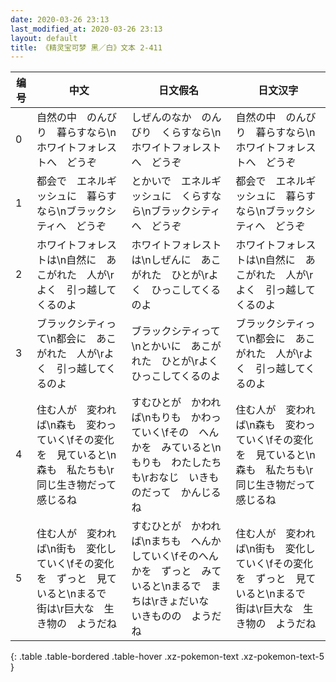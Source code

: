 ```yaml
---
date: 2020-03-26 23:13
last_modified_at: 2020-03-26 23:13
layout: default
title: 《精灵宝可梦 黑／白》文本 2-411
---
```

| 编号 | 中文 | 日文假名 | 日文汉字 |
| ---- | ---- | ---- | --- |
| 0 | 自然の中　のんびり　暮らすなら\nホワイトフォレストへ　どうぞ | しぜんのなか　のんびり　くらすなら\nホワイトフォレストへ　どうぞ | 自然の中　のんびり　暮らすなら\nホワイトフォレストへ　どうぞ |
| 1 | 都会で　エネルギッシュに　暮らすなら\nブラックシティへ　どうぞ | とかいで　エネルギッシュに　くらすなら\nブラックシティへ　どうぞ | 都会で　エネルギッシュに　暮らすなら\nブラックシティへ　どうぞ |
| 2 | ホワイトフォレストは\n自然に　あこがれた　人が\rよく　引っ越してくるのよ | ホワイトフォレストは\nしぜんに　あこがれた　ひとが\rよく　ひっこしてくるのよ | ホワイトフォレストは\n自然に　あこがれた　人が\rよく　引っ越してくるのよ |
| 3 | ブラックシティって\n都会に　あこがれた　人が\rよく　引っ越してくるのよ | ブラックシティって\nとかいに　あこがれた　ひとが\rよく　ひっこしてくるのよ | ブラックシティって\n都会に　あこがれた　人が\rよく　引っ越してくるのよ |
| 4 | 住む人が　変われば\n森も　変わっていく\fその変化を　見ていると\n森も　私たちも\r同じ生き物だって　感じるね | すむひとが　かわれば\nもりも　かわっていく\fその　へんかを　みていると\nもりも　わたしたちも\rおなじ　いきものだって　かんじるね | 住む人が　変われば\n森も　変わっていく\fその変化を　見ていると\n森も　私たちも\r同じ生き物だって　感じるね |
| 5 | 住む人が　変われば\n街も　変化していく\fその変化を　ずっと　見ていると\nまるで　街は\r巨大な　生き物の　ようだね | すむひとが　かわれば\nまちも　へんかしていく\fそのへんかを　ずっと　みていると\nまるで　まちは\rきょだいな　いきものの　ようだね | 住む人が　変われば\n街も　変化していく\fその変化を　ずっと　見ていると\nまるで　街は\r巨大な　生き物の　ようだね |
{: .table .table-bordered .table-hover .xz-pokemon-text .xz-pokemon-text-5 }
